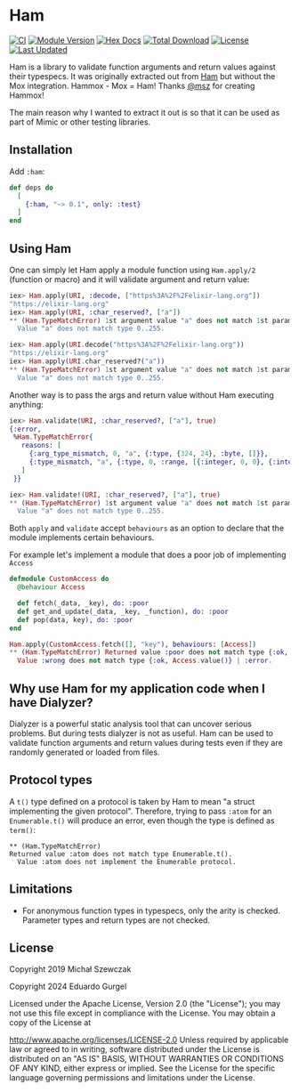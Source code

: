 # Ham

[![CI](https://github.com/edgurgel/ham/actions/workflows/ci.yml/badge.svg)](https://github.com/edgurgel/ham/actions/workflows/ci.yml)
[![Module Version](https://img.shields.io/hexpm/v/edgurgel.svg)](https://hex.pm/packages/ham)
[![Hex Docs](https://img.shields.io/badge/hex-docs-lightgreen.svg)](https://hexdocs.pm/ham)
[![Total Download](https://img.shields.io/hexpm/dt/ham.svg)](https://hex.pm/packages/ham)
[![License](https://img.shields.io/hexpm/l/ham.svg)](https://github.com/edgurgel/ham/blob/main/LICENSE)
[![Last Updated](https://img.shields.io/github/last-commit/edgurgel/ham.svg)](https://github.com/edgurgel/ham/commits/main)

Ham is a library to validate function arguments and return values against their typespecs.
It was originally extracted out from [Ham](https://github.com/msz/hammox/) but
without the Mox integration. Hammox - Mox = Ham!
Thanks [@msz](https://github.com/msz) for creating Hammox!

The main reason why I wanted to extract it out is so that it can be used as part of Mimic or other testing libraries.

## Installation

Add `:ham`:

```elixir
def deps do
  [
    {:ham, "~> 0.1", only: :test}
  ]
end
```

## Using Ham

One can simply let Ham apply a module function using `Ham.apply/2` (function or macro) and it will validate argument and return value:

```elixir
iex> Ham.apply(URI, :decode, ["https%3A%2F%2Felixir-lang.org"])
"https://elixir-lang.org"
iex> Ham.apply(URI, :char_reserved?, ["a"])
** (Ham.TypeMatchError) 1st argument value "a" does not match 1st parameter's type byte().
  Value "a" does not match type 0..255.
```

```elixir
iex> Ham.apply(URI.decode("https%3A%2F%2Felixir-lang.org"))
"https://elixir-lang.org"
iex> Ham.apply(URI.char_reserved?("a"))
** (Ham.TypeMatchError) 1st argument value "a" does not match 1st parameter's type byte().
  Value "a" does not match type 0..255.
```

Another way is to pass the args and return value without Ham executing anything:

```elixir
iex> Ham.validate(URI, :char_reserved?, ["a"], true)
{:error,
 %Ham.TypeMatchError{
   reasons: [
     {:arg_type_mismatch, 0, "a", {:type, {324, 24}, :byte, []}},
     {:type_mismatch, "a", {:type, 0, :range, [{:integer, 0, 0}, {:integer, 0, 255}]}}
   ]
 }}

iex> Ham.validate!(URI, :char_reserved?, ["a"], true)
** (Ham.TypeMatchError) 1st argument value "a" does not match 1st parameter's type byte().
  Value "a" does not match type 0..255.
```

Both `apply` and `validate` accept `behaviours` as an option to declare that the module
implements certain behaviours.

For example let's implement a module that does a poor job of implementing `Access`

```elixir
defmodule CustomAccess do
  @behaviour Access

  def fetch(_data, _key), do: :poor
  def get_and_update(_data, _key, _function), do: :poor
  def pop(data, key), do: :poor
end

Ham.apply(CustomAccess.fetch([], "key"), behaviours: [Access])
** (Ham.TypeMatchError) Returned value :poor does not match type {:ok, Access.value()} | :error.
  Value :wrong does not match type {:ok, Access.value()} | :error.
```

## Why use Ham for my application code when I have Dialyzer?

Dialyzer is a powerful static analysis tool that can uncover serious problems.
But during tests dialyzer is not as useful. Ham can be used to validate function arguments
and return values during tests even if they are randomly generated or loaded from files.

## Protocol types

A `t()` type defined on a protocol is taken by Ham to mean "a struct
implementing the given protocol". Therefore, trying to pass `:atom` for an
`Enumerable.t()` will produce an error, even though the type is defined as
`term()`:

```none
** (Ham.TypeMatchError)
Returned value :atom does not match type Enumerable.t().
  Value :atom does not implement the Enumerable protocol.
```

## Limitations
- For anonymous function types in typespecs, only the arity is checked.
Parameter types and return types are not checked.

## License

Copyright 2019 Michał Szewczak

Copyright 2024 Eduardo Gurgel

Licensed under the Apache License, Version 2.0 (the "License"); you may not
use this file except in compliance with the License. You may obtain a copy of
the License at

http://www.apache.org/licenses/LICENSE-2.0 Unless required by applicable law
or agreed to in writing, software distributed under the License is
distributed on an "AS IS" BASIS, WITHOUT WARRANTIES OR CONDITIONS OF ANY
KIND, either express or implied. See the License for the specific language
governing permissions and limitations under the License.
